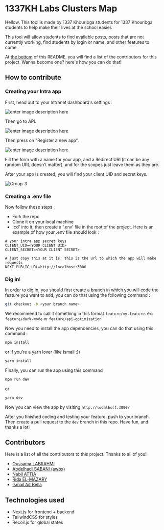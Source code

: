 # 1337KH Labs Clusters Map

Hellow. This tool is made by 1337 Khouribga students for 1337 Khouribga students to help make their lives at the school easier.

This tool will allow students to find available posts, posts that are not currently working, find students by login or name, and other features to come.

At [the bottom](#contributors) of this README, you will find a list of the contributors for this project. Wanna become one? here's how you can do that!


## How to contribute

### Creating your Intra app

First, head out to your Intranet dashboard's settings :

![enter image description here](https://i.ibb.co/tbBtYYM/Group-1.png)

Then go to API.

![enter image description here](https://i.ibb.co/48KxFxJ/Group-2.png)

Then press on "Register a new app".

![enter image description here](https://i.ibb.co/MVKwyvr/Group-2-1.png)

Fill the form with a name for your app, and a Redirect URI (it can be any random URL doesn't matter), and for the scopes just leave them as they are.

After your app is created, you will find your client UID and secret keys.

![Group-3](https://i.ibb.co/wCrrjck/Group-3.png)


### Creating a .env file

Now follow these steps :

 - Fork the repo
 - Clone it on your local machine
 - 'cd' into it, then create a '.env' file in the root of the project. Here is an example of how your .env file should look :
  ```
  # your intra app secret keys
CLIENT_UID=<YOUR CLIENT UID>
CLIENT_SECRET=<YOUR CLIENT SECRET>

# just copy this at it is. this is the url to which the app will make requests
NEXT_PUBLIC_URL=http://localhost:3000
```

### Dig in!

In order to dig in, you should first create a branch in which you will code the feature you want to add, you can do that using the following command :
```bash
git checkout -b <your branch name>
```

We recommend to call it something in this format `feature/my-feature`. ex: `feature/dark-mode` or `feature/api-optimization`

Now you need to install the app dependencies, you can do that using this command :
```bash
npm install
```
or if you're a yarn lover (like Ismail ;))
```bash
yarn install
```


Finally, you can run the app using this command
```bash
npm run dev
```
or
```bash
yarn dev
```
Now you can view the app by visiting `http://localhost:3000/`

After you finished coding and testing your feature, push to your branch. Then create a pull request to the `dev` branch in this repo. Have fun, and thanks a lot!


## Contributors

Here is a list of all the contributors to this project. Thanks to all of you!

- [Oussama LABRAHMI](https://github.com/0sssama)
- [Abdelhadi SABANI (awbx)](https://github.com/awbx)
- [Nabil ATTIA](https://github.com/attia-nabil)
- [Rida EL-MAZARY](https://github.com/rida-el)
- [Ismail Ait Bella](https://github.com/abellaismail7)

## Technologies used

- Next.js for frontend + backend
- TailwindCSS for styles
- Recoil.js for global states
